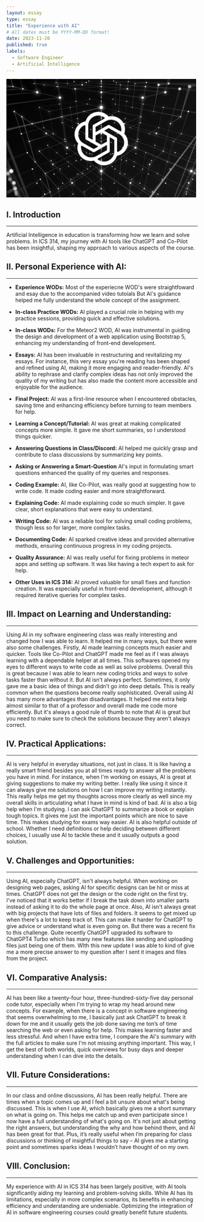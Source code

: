 ```yaml
---
layout: essay
type: essay
title: "Experience with AI"
# All dates must be YYYY-MM-DD format!
date: 2023-11-20
published: true
labels:
  - Software Engineer
  - Artificial Intelligence
---
```




<div class="text-center py-2">
  <img width="500px" src="../img/chatgpt-image-final.webp" class="img-thumbnail" >
</div>



## I. Introduction
---
Artificial Intelligence in education is transforming how we learn and solve problems. In ICS 314, my journey with AI tools like ChatGPT and Co-Pilot has been insightful, shaping my approach to various aspects of the course.

## II. Personal Experience with AI:
***
- <b>Experience WODs:</b> Most of the experiecne WOD's were straightfoward and esay due to the accompanied video tutoials But
AI's guidance helped me fully understand the whole concept of the assignment.

* <b>In-class Practice WODs:</b> AI played a crucial role in helping with my practice sessions, providing quick and effective solutions.

- <b>In-class WODs:</b> For the Meteor2 WOD, AI was instrumental in guiding the design and development of a web application using Bootstrap 5, enhancing my understanding of front-end development.

* <b>Essays:</b>  AI has been invaluable in restructuring and revitalizing my essays. For instance, this very essay you're reading has been shaped and refined using AI, making it more engaging and reader-friendly. AI's ability to rephrase and clarify complex ideas has not only improved the quality of my writing but has also made the content more accessible and enjoyable for the audience.

- <b>Final Project:</b> AI was a first-line resource when I encountered obstacles, saving time and enhancing efficiency before turning to team members for help.

* <b>Learning a Concept/Tutorial:</b> AI was great at making complicated concepts more simple. It gave me short summaries, so I understood things quicker.

- <b>Answering Questions in Class/Discord:</b> AI helped me quickly grasp and contribute to class discussions by summarizing key points.

* <b>Asking or Answering a Smart-Question</b> AI's input in formulating smart questions enhanced the quality of my queries and responses.

- <b>Coding Example:</b> AI, like Co-Pilot, was really good at suggesting how to write code. It made coding easier and more straightforward.

* <b>Explaining Code:</b> AI made explaining code so much simpler. It gave clear, short explanations that were easy to understand.

- <b>Writing Code:</b> AI was a reliable tool for solving small coding problems, though less so for larger, more complex tasks.

* <b>Documenting Code:</b> AI sparked creative ideas and provided alternative methods, ensuring continuous progress in my coding projects.

- <b>Quality Assurance:</b> AI was really useful for fixing problems in meteor apps and setting up software. It was like having a tech expert to ask for help.

* <b>Other Uses in ICS 314:</b> AI proved valuable for small fixes and function creation. It was especially useful in front-end development, although it required iterative queries for complex tasks.

## III. Impact on Learning and Understanding: 
---
Using AI in my software engineering class was really interesting and changed how I was able to learn. It helped me in many ways, but there were also some challenges. Firstly, AI made learning concepts much easier and quicker. Tools like Co-Pilot and ChatGPT made me feel as if I was always learning with a dependable helper at all times. This softwares opened my eyes to different ways to write code as well as solve problems. Overall this is great because I was able to learn new coding tricks and ways to solve tasks faster than without it. But AI isn’t always perfect. Sometimes, it only gave me a basic idea of things and didn’t go into deep details. This is really common when the questions become really sophisticated. Overall using AI has many more advantages than disadvantages. It helped me extra help almost similar to that of a professor and overall made me code more efficiently. But it's always a good rule of thumb to note that AI is great but you need to make sure to check the solutions because they aren't always correct. 

## IV. Practical Applications:
---
AI is very helpful in everyday situations, not just in class. It is like having a really smart friend besides you at all times ready to answer all the problems you have in mind. For instance, when I'm working on essays, AI is great at giving suggestions to make my writing better. I really like using it since it can always give me solutions on how I can improve my writing instantly. This really helps me get my thoughts across more clearly as well since my overall skills in articulating what I have in mind is kind of bad. AI is also a big help when I'm studying. I can ask ChatGPT to summarize a book or explain tough topics. It gives me just the important points which are nice to save time. This makes studying for exams way easier. AI is also helpful outside of school. Whether I need definitions or help deciding between different choices, I usually use AI to tackle these and it usually outputs a good solution.

## V. Challenges and Opportunities:
***
Using AI, especially ChatGPT, isn't always helpful. When working on designing web pages, asking AI for specific designs can be hit or miss at times. ChatGPT does not get the design or the code right on the first try. I've noticed that it works better if I break the task down into smaller parts instead of asking it to do the whole page at once. Also, AI isn't always great with big projects that have lots of files and folders. It seems to get mixed up when there's a lot to keep track of. This can make it harder for ChatGPT to give  advice or understand what is even going on. But there was a recent fix to this challenge. Quite recently ChatGPT upgraded its software to ChatGPT4 Turbo which has many new features like sending and uploading files just being one of them. WIth this new update I was able to kind of give me a more precise answer to my question after I sent it images and files from the project. 

## VI. Comparative Analysis:
___
AI has been like a twenty-four hour, three-hundred-sixty-five day personal code tutor, especially when I'm trying to wrap my head around new concepts. For example, when there is a concept in software engineering that seems overwhelming to me, I basically just ask ChatGPT to break it down for me and it usually gets the job done saving me ton’s of time searching the web or even asking for help. This makes learning faster and less stressful. And when I have extra time, I compare the AI's summary with the full articles to make sure I'm not missing anything important. This way, I get the best of both worlds, quick overviews for busy days and deeper understanding when I can dive into the details.

## VII. Future Considerations:
---
In our class and online discussions, AI has been really helpful. There are times when a topic comes up and I feel a bit unsure about what's being discussed. This is when I use AI, which basically gives me a short summary on what is going on. This helps me catch up and even participate since I now have a full understanding of what's going on. It's not just about getting the right answers, but understanding the why and how behind them, and AI has been great for that. Plus, it’s really useful when I’m preparing for class discussions or thinking of insightful things to say – AI gives me a starting point and sometimes sparks ideas I wouldn’t have thought of on my own.


## VIII. Conclusion:
---
My experience with AI in ICS 314 has been largely positive, with AI tools significantly aiding my learning and problem-solving skills. While AI has its limitations, especially in more complex scenarios, its benefits in enhancing efficiency and understanding are undeniable. Optimizing the integration of AI in software engineering courses could greatly benefit future students.

